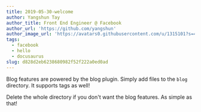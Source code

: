 ```yaml
---
title: 2019-05-30-welcome
author: Yangshun Tay
author_title: Front End Engineer @ Facebook
author_url: 'https://github.com/yangshun'
author_image_url: 'https://avatars0.githubusercontent.com/u/1315101?s=400&v=4'
tags:
  - facebook
  - hello
  - docusaurus
slug: d828d2eb6238680982f52f222a0ed0ad
---
```


Blog features are powered by the blog plugin. Simply add files to the `blog` directory. It supports tags as well!

Delete the whole directory if you don't want the blog features. As simple as that!
